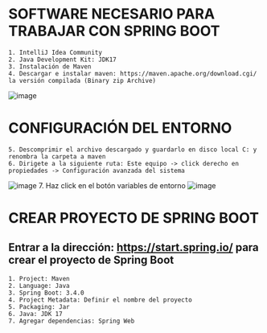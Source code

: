 # SOFTWARE NECESARIO PARA TRABAJAR CON SPRING BOOT
	1. IntelliJ Idea Community
	2. Java Development Kit: JDK17
	3. Instalación de Maven
 	4. Descargar e instalar maven: https://maven.apache.org/download.cgi/ la versión compilada (Binary zip Archive)
  ![image](https://github.com/user-attachments/assets/837eb2f7-edbf-492f-8108-2711900008df)

  # CONFIGURACIÓN DEL ENTORNO
  	5. Descomprimir el archivo descargado y guardarlo en disco local C: y renombra la carpeta a maven
   	6. Dirigete a la siguiente ruta: Este equipo -> click derecho en propiedades -> Configuración avanzada del sistema
![image](https://github.com/user-attachments/assets/3cb371ad-d254-4d05-96ea-3433dbcc5307)
	7. Haz click en el botón variables de entorno
 ![image](https://github.com/user-attachments/assets/d85b778d-71c4-4ebf-969e-007bdbfdeca1)


# CREAR PROYECTO DE SPRING BOOT
## Entrar a la dirección: https://start.spring.io/ para crear el proyecto de Spring Boot
	1. Project: Maven
	2. Language: Java
	3. Spring Boot: 3.4.0
	4. Project Metadata: Definir el nombre del proyecto
	5. Packaging: Jar
	6. Java: JDK 17
	7. Agregar dependencias: Spring Web
